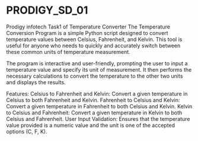 # PRODIGY_SD_01
Prodigy infotech Task1 of Temperature Converter
The Temperature Conversion Program is a simple Python script designed to convert temperature values between Celsius, Fahrenheit, and Kelvin. This tool is useful for anyone who needs to quickly and accurately switch between these common units of temperature measurement.

The program is interactive and user-friendly, prompting the user to input a temperature value and specify its unit of measurement. It then performs the necessary calculations to convert the temperature to the other two units and displays the results.

Features:
Celsius to Fahrenheit and Kelvin: Convert a given temperature in Celsius to both Fahrenheit and Kelvin.
Fahrenheit to Celsius and Kelvin: Convert a given temperature in Fahrenheit to both Celsius and Kelvin.
Kelvin to Celsius and Fahrenheit: Convert a given temperature in Kelvin to both Celsius and Fahrenheit.
User Input Validation: Ensures that the temperature value provided is a numeric value and the unit is one of the accepted options (C, F, K).
